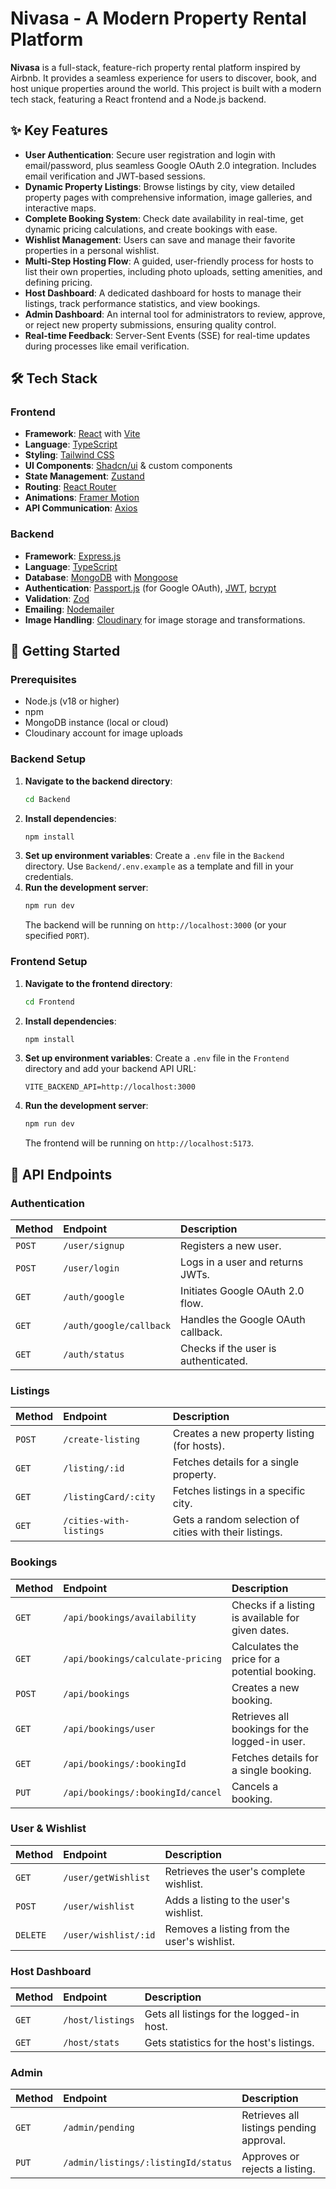 # Nivasa - A Modern Property Rental Platform

**Nivasa** is a full-stack, feature-rich property rental platform inspired by Airbnb. It provides a seamless experience for users to discover, book, and host unique properties around the world. This project is built with a modern tech stack, featuring a React frontend and a Node.js backend.

## ✨ Key Features

-   **User Authentication**: Secure user registration and login with email/password, plus seamless Google OAuth 2.0 integration. Includes email verification and JWT-based sessions.
-   **Dynamic Property Listings**: Browse listings by city, view detailed property pages with comprehensive information, image galleries, and interactive maps.
-   **Complete Booking System**: Check date availability in real-time, get dynamic pricing calculations, and create bookings with ease.
-   **Wishlist Management**: Users can save and manage their favorite properties in a personal wishlist.
-   **Multi-Step Hosting Flow**: A guided, user-friendly process for hosts to list their own properties, including photo uploads, setting amenities, and defining pricing.
-   **Host Dashboard**: A dedicated dashboard for hosts to manage their listings, track performance statistics, and view bookings.
-   **Admin Dashboard**: An internal tool for administrators to review, approve, or reject new property submissions, ensuring quality control.
-   **Real-time Feedback**: Server-Sent Events (SSE) for real-time updates during processes like email verification.

## 🛠️ Tech Stack

### Frontend

-   **Framework**: [React](https://reactjs.org/) with [Vite](https://vitejs.dev/)
-   **Language**: [TypeScript](https://www.typescriptlang.org/)
-   **Styling**: [Tailwind CSS](https://tailwindcss.com/)
-   **UI Components**: [Shadcn/ui](https://ui.shadcn.com/) & custom components
-   **State Management**: [Zustand](https://zustand-demo.pmnd.rs/)
-   **Routing**: [React Router](https://reactrouter.com/)
-   **Animations**: [Framer Motion](https://www.framer.com/motion/)
-   **API Communication**: [Axios](https://axios-http.com/)

### Backend

-   **Framework**: [Express.js](https://expressjs.com/)
-   **Language**: [TypeScript](https://www.typescriptlang.org/)
-   **Database**: [MongoDB](https://www.mongodb.com/) with [Mongoose](https://mongoosejs.com/)
-   **Authentication**: [Passport.js](http://www.passportjs.org/) (for Google OAuth), [JWT](https://jwt.io/), [bcrypt](https://www.npmjs.com/package/bcrypt)
-   **Validation**: [Zod](https://zod.dev/)
-   **Emailing**: [Nodemailer](https://nodemailer.com/)
-   **Image Handling**: [Cloudinary](https://cloudinary.com/) for image storage and transformations.

## 🚀 Getting Started

### Prerequisites

-   Node.js (v18 or higher)
-   npm
-   MongoDB instance (local or cloud)
-   Cloudinary account for image uploads

### Backend Setup

1.  **Navigate to the backend directory**:
    ```bash
    cd Backend
    ```
2.  **Install dependencies**:
    ```bash
    npm install
    ```
3.  **Set up environment variables**:
    Create a `.env` file in the `Backend` directory. Use `Backend/.env.example` as a template and fill in your credentials.
4.  **Run the development server**:
    ```bash
    npm run dev
    ```
    The backend will be running on `http://localhost:3000` (or your specified `PORT`).

### Frontend Setup

1.  **Navigate to the frontend directory**:
    ```bash
    cd Frontend
    ```
2.  **Install dependencies**:
    ```bash
    npm install
    ```
3.  **Set up environment variables**:
    Create a `.env` file in the `Frontend` directory and add your backend API URL:
    ```env
    VITE_BACKEND_API=http://localhost:3000
    ```
4.  **Run the development server**:
    ```bash
    npm run dev
    ```
    The frontend will be running on `http://localhost:5173`.

## 📝 API Endpoints

### Authentication

| Method | Endpoint                | Description                               |
| :----- | :---------------------- | :---------------------------------------- |
| `POST` | `/user/signup`          | Registers a new user.                     |
| `POST` | `/user/login`           | Logs in a user and returns JWTs.          |
| `GET`  | `/auth/google`          | Initiates Google OAuth 2.0 flow.          |
| `GET`  | `/auth/google/callback` | Handles the Google OAuth callback.        |
| `GET`  | `/auth/status`          | Checks if the user is authenticated.      |

### Listings

| Method | Endpoint                   | Description                                  |
| :----- | :------------------------- | :------------------------------------------- |
| `POST` | `/create-listing`          | Creates a new property listing (for hosts).  |
| `GET`  | `/listing/:id`             | Fetches details for a single property.       |
| `GET`  | `/listingCard/:city`       | Fetches listings in a specific city.         |
| `GET`  | `/cities-with-listings`    | Gets a random selection of cities with their listings. |

### Bookings

| Method | Endpoint                   | Description                                  |
| :----- | :------------------------- | :------------------------------------------- |
| `GET`  | `/api/bookings/availability` | Checks if a listing is available for given dates. |
| `GET`  | `/api/bookings/calculate-pricing` | Calculates the price for a potential booking. |
| `POST` | `/api/bookings`            | Creates a new booking.                       |
| `GET`  | `/api/bookings/user`       | Retrieves all bookings for the logged-in user. |
| `GET`  | `/api/bookings/:bookingId` | Fetches details for a single booking.        |
| `PUT`  | `/api/bookings/:bookingId/cancel` | Cancels a booking.                    |

### User & Wishlist

| Method   | Endpoint             | Description                               |
| :------- | :------------------- | :---------------------------------------- |
| `GET`    | `/user/getWishlist`  | Retrieves the user's complete wishlist.   |
| `POST`   | `/user/wishlist`     | Adds a listing to the user's wishlist.    |
| `DELETE` | `/user/wishlist/:id` | Removes a listing from the user's wishlist. |

### Host Dashboard

| Method | Endpoint          | Description                               |
| :----- | :---------------- | :---------------------------------------- |
| `GET`  | `/host/listings`  | Gets all listings for the logged-in host. |
| `GET`  | `/host/stats`     | Gets statistics for the host's listings.  |

### Admin

| Method | Endpoint                       | Description                                  |
| :----- | :----------------------------- | :------------------------------------------- |
| `GET`  | `/admin/pending`               | Retrieves all listings pending approval.     |
| `PUT`  | `/admin/listings/:listingId/status` | Approves or rejects a listing.          |